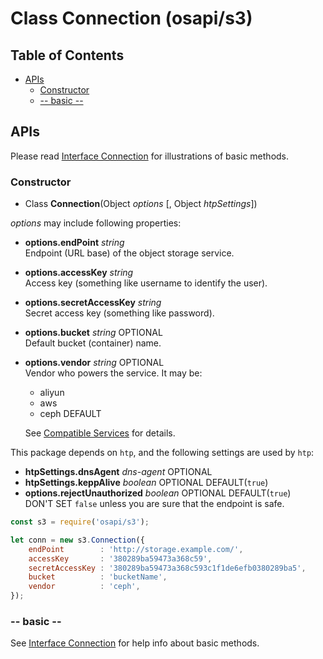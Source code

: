 #	Class Connection (osapi/s3)

##  Table of Contents

* [APIs](#apis)
	* [Constructor](#constructor)
	* [-- basic --](#---basic---)

##  APIs

Please read [Interface Connection](../connection.md) for illustrations of basic methods.

###	Constructor

*	Class __Connection__(Object *options* [, Object *htpSettings*])

*options* may include following properties:
*	__options.endPoint__ *string*  
    Endpoint (URL base) of the object storage service.

*	__options.accessKey__ *string*  
    Access key (something like username to identify the user).

*	__options.secretAccessKey__ *string*  
    Secret access key (something like password).

*	__options.bucket__ *string* OPTIONAL  
    Default bucket (container) name.

*   __options.vendor__ *string* OPTIONAL  
    Vendor who powers the service. It may be:
    *   aliyun
    *   aws
    *   ceph DEFAULT

    See [Compatible Services](../vendors.md) for details.

This package depends on `htp`, and the following settings are used by `htp`:
*	__htpSettings.dnsAgent__ *dns-agent* OPTIONAL  
*	__htpSettings.keppAlive__ *boolean* OPTIONAL DEFAULT(`true`) 
*   __options.rejectUnauthorized__ *boolean* OPTIONAL DEFAULT(`true`)    
    DON'T SET `false` unless you are sure that the endpoint is safe.

```javascript
const s3 = require('osapi/s3');

let conn = new s3.Connection({
    endPoint        : 'http://storage.example.com/',
    accessKey       : '380289ba59473a368c59',
    secretAccessKey : '380289ba59473a368c593c1f1de6efb0380289ba5',
    bucket          : 'bucketName',
    vendor          : 'ceph',
});
```

### -- basic --

See [Interface Connection](../connection.md) for help info about basic methods.
